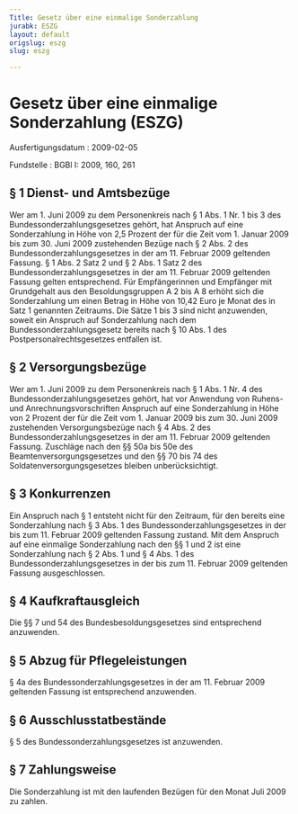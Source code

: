 ```yaml
---
Title: Gesetz über eine einmalige Sonderzahlung
jurabk: ESZG
layout: default
origslug: eszg
slug: eszg

---
```


# Gesetz über eine einmalige Sonderzahlung (ESZG)

Ausfertigungsdatum
:   2009-02-05

Fundstelle
:   BGBl I: 2009, 160, 261


## § 1 Dienst- und Amtsbezüge

Wer am 1. Juni 2009 zu dem Personenkreis nach § 1 Abs. 1 Nr. 1 bis 3
des Bundessonderzahlungsgesetzes gehört, hat Anspruch auf eine
Sonderzahlung in Höhe von 2,5 Prozent der für die Zeit vom 1. Januar
2009 bis zum 30. Juni 2009 zustehenden Bezüge nach § 2 Abs. 2 des
Bundessonderzahlungsgesetzes in der am 11. Februar 2009 geltenden
Fassung. § 1 Abs. 2 Satz 2 und § 2 Abs. 1 Satz 2 des
Bundessonderzahlungsgesetzes in der am 11. Februar 2009 geltenden
Fassung gelten entsprechend. Für Empfängerinnen und Empfänger mit
Grundgehalt aus den Besoldungsgruppen A 2 bis A 8 erhöht sich die
Sonderzahlung um einen Betrag in Höhe von 10,42 Euro je Monat des in
Satz 1 genannten Zeitraums. Die Sätze 1 bis 3 sind nicht anzuwenden,
soweit ein Anspruch auf Sonderzahlung nach dem
Bundessonderzahlungsgesetz bereits nach § 10 Abs. 1 des
Postpersonalrechtsgesetzes entfallen ist.


## § 2 Versorgungsbezüge

Wer am 1. Juni 2009 zu dem Personenkreis nach § 1 Abs. 1 Nr. 4 des
Bundessonderzahlungsgesetzes gehört, hat vor Anwendung von Ruhens- und
Anrechnungsvorschriften Anspruch auf eine Sonderzahlung in Höhe von 2
Prozent der für die Zeit vom 1. Januar 2009 bis zum 30. Juni 2009
zustehenden Versorgungsbezüge nach § 4 Abs. 2 des
Bundessonderzahlungsgesetzes in der am 11. Februar 2009 geltenden
Fassung. Zuschläge nach den §§ 50a bis 50e des
Beamtenversorgungsgesetzes und den §§ 70 bis 74 des
Soldatenversorgungsgesetzes bleiben unberücksichtigt.


## § 3 Konkurrenzen

Ein Anspruch nach § 1 entsteht nicht für den Zeitraum, für den bereits
eine Sonderzahlung nach § 3 Abs. 1 des Bundessonderzahlungsgesetzes in
der bis zum 11. Februar 2009 geltenden Fassung zustand. Mit dem
Anspruch auf eine einmalige Sonderzahlung nach den §§ 1 und 2 ist eine
Sonderzahlung nach § 2 Abs. 1 und § 4 Abs. 1 des
Bundessonderzahlungsgesetzes in der bis zum 11. Februar 2009 geltenden
Fassung ausgeschlossen.


## § 4 Kaufkraftausgleich

Die §§ 7 und 54 des Bundesbesoldungsgesetzes sind entsprechend
anzuwenden.


## § 5 Abzug für Pflegeleistungen

§ 4a des Bundessonderzahlungsgesetzes in der am 11. Februar 2009
geltenden Fassung ist entsprechend anzuwenden.


## § 6 Ausschlusstatbestände

§ 5 des Bundessonderzahlungsgesetzes ist anzuwenden.


## § 7 Zahlungsweise

Die Sonderzahlung ist mit den laufenden Bezügen für den Monat Juli
2009 zu zahlen.

